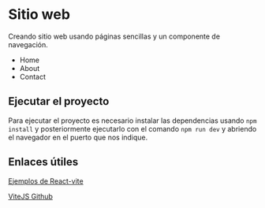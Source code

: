 # Sitio web
Creando sitio web usando páginas sencillas y un componente de navegación.

- Home
- About
- Contact

## Ejecutar el proyecto
Para ejecutar el proyecto es necesario instalar las dependencias usando `npm install` y posteriormente ejecutarlo con el comando `npm run dev` y abriendo el navegador en el puerto que nos indique.

## Enlaces útiles

[Ejemplos de React-vite](https://carlosazaustre.es/react-vite)

[ViteJS Github](https://github.com/vitejs/vite-plugin-react-swc)
